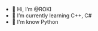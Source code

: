 - 👋 Hi, I’m @ROKI
- 🌱 I’m currently learning C++, C#
- 🧠 I'm know Python

<!---
StarrDeveloper/StarrDeveloper is a ✨ special ✨ repository because its `README.md` (this file) appears on your GitHub profile.
You can click the Preview link to take a look at your changes.
--->
